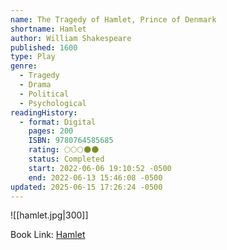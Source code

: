 ```yaml
---
name: The Tragedy of Hamlet, Prince of Denmark
shortname: Hamlet
author: William Shakespeare
published: 1600
type: Play
genre:
  - Tragedy
  - Drama
  - Political
  - Psychological
readingHistory:
  - format: Digital
    pages: 200
    ISBN: 9780764585685
    rating: 🌕🌕🌕🌑🌑
    status: Completed
    start: 2022-06-06 19:10:52 -0500
    end: 2022-06-13 15:46:08 -0500
updated: 2025-06-15 17:26:24 -0500
---
```


![[hamlet.jpg|300]]

Book Link: [Hamlet](https://www.goodreads.com/book/show/1420.Hamlet)
